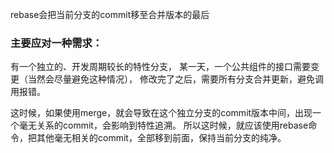 rebase会把当前分支的commit移至合并版本的最后

### 主要应对一种需求：
有一个独立的、开发周期较长的特性分支，
某一天，一个公共组件的接口需要变更（当然会尽量避免这种情况），
修改完了之后，需要所有分支合并更新，避免调用报错。

这时候，如果使用merge，就会导致在这个独立分支的commit版本中间，出现一个毫无关系的commit，会影响到特性追溯。
所以这时候，就应该使用rebase命令，把其他毫无相关的commit，全部移到前面，保持当前分支的纯净。

